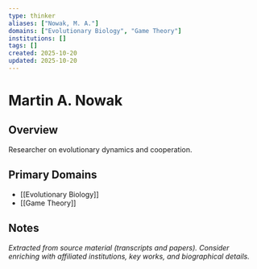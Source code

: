 ```yaml
---
type: thinker
aliases: ["Nowak, M. A."]
domains: ["Evolutionary Biology", "Game Theory"]
institutions: []
tags: []
created: 2025-10-20
updated: 2025-10-20
---
```


# Martin A. Nowak

## Overview

Researcher on evolutionary dynamics and cooperation.

## Primary Domains

- [[Evolutionary Biology]]
- [[Game Theory]]

## Notes

*Extracted from source material (transcripts and papers). Consider enriching with affiliated institutions, key works, and biographical details.*
